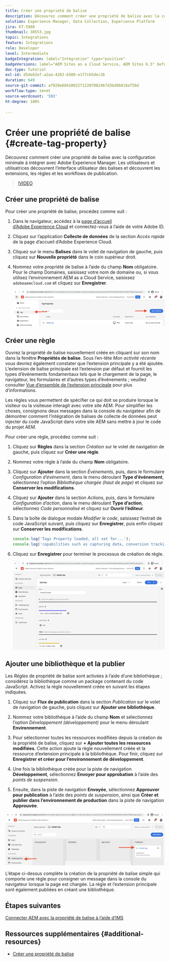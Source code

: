 ```yaml
---
title: Créer une propriété de balise
description: Découvrez comment créer une propriété de balise avec la configuration minimale à intégrer avec AEM. Les utilisateurs et utilisatrices découvrent l’interface utilisateur des balises et découvrent les extensions, les règles et les workflows de publication.
solution: Experience Manager, Data Collection, Experience Platform
jira: KT-5980
thumbnail: 38553.jpg
topic: Integrations
feature: Integrations
role: Developer
level: Intermediate
badgeIntegration: label="Intégration" type="positive"
badgeVersions: label="AEM Sites as a Cloud Service, AEM Sites 6.5" before-title="false"
doc-type: Tutorial
exl-id: d5de62ef-a2aa-4283-b500-e1f7cb5dec3b
duration: 649
source-git-commit: af928e60410022f12207082467d3bd9b818af59d
workflow-type: tm+mt
source-wordcount: '593'
ht-degree: 100%

---
```


# Créer une propriété de balise {#create-tag-property}

Découvrez comment créer une propriété de balise avec la configuration minimale à intégrer avec Adobe Experience Manager. Les utilisateurs et utilisatrices découvrent l’interface utilisateur des balises et découvrent les extensions, les règles et les workflows de publication.

>[!VIDEO](https://video.tv.adobe.com/v/38553?quality=12&learn=on)

## Créer une propriété de balise

Pour créer une propriété de balise, procédez comme suit :

1. Dans le navigateur, accédez à la [page d’accueil d’Adobe Experience Cloud](https://experience.adobe.com/) et connectez-vous à l’aide de votre Adobe ID.

1. Cliquez sur l’application **Collecte de données** de la section _Accès rapide_ de la page d’accueil d’Adobe Experience Cloud.

1. Cliquez sur le menu **Balises** dans le volet de navigation de gauche, puis cliquez sur **Nouvelle propriété** dans le coin supérieur droit.

1. Nommez votre propriété de balise à l’aide du champ **Nom** obligatoire. Pour le champ Domaines, saisissez votre nom de domaine ou, si vous utilisez l’environnement AEM as a Cloud Service, saisissez `adobeaemcloud.com` et cliquez sur **Enregistrer**.

   ![Propriétés de balise.](assets/tag-properties.png)

## Créer une règle

Ouvrez la propriété de balise nouvellement créée en cliquant sur son nom dans la fenêtre **Propriétés de balise**. Sous l’en-tête _Mon activité récente_ vous devriez également constater que l’extension principale y a été ajoutée. L’extension de balise principale est l’extension par défaut et fournit les types d’événements fondamentaux tels que le chargement de la page, le navigateur, les formulaires et d’autres types d’événements ; veuillez consulter [Vue d’ensemble de l’extension principale](https://experienceleague.adobe.com/docs/experience-platform/tags/extensions/client/core/overview.html?lang=fr) pour plus d’informations.

Les règles vous permettent de spécifier ce qui doit se produire lorsque le visiteur ou la visiteuse interagit avec votre site AEM. Pour simplifier les choses, consignons deux messages dans la console du navigateur afin de démontrer comment l’intégration de balises de collecte de données peut injecter du code JavaScript dans votre site AEM sans mettre à jour le code du projet AEM.

Pour créer une règle, procédez comme suit :

1. Cliquez sur **Règles** dans la section _Création_ sur le volet de navigation de gauche, puis cliquez sur **Créer une règle**.

1. Nommez votre règle à l’aide du champ **Nom** obligatoire.

1. Cliquez sur **Ajouter** dans la section _Événements_, puis, dans le formulaire _Configuration d’événement_, dans le menu déroulant **Type d’événement**, sélectionnez l’option _Bibliothèque chargée (haut de page)_ et cliquez sur **Conserver les modifications**.

1. Cliquez sur **Ajouter** dans la section _Actions_, puis, dans le formulaire _Configuration d’action_, dans le menu déroulant **Type d’action**, sélectionnez _Code personnalisé_ et cliquez sur **Ouvrir l’éditeur**.

1. Dans la boîte de dialogue modale _Modifier le code_, saisissez l’extrait de code JavaScript suivant, puis cliquez sur **Enregistrer**, puis enfin cliquez sur **Conserver les modifications**.

   ```javascript
   console.log('Tags Property loaded, all set for...');
   console.log('capabilities such as capturing data, conversion tracking and delivering unique and personalized experiences');
   ```

1. Cliquez sur **Enregistrer** pour terminer le processus de création de règle.

   ![Nouvelle règle](assets/new-rule.png)

## Ajouter une bibliothèque et la publier

Les _Règles_ de propriété de balise sont activées à l’aide d’une bibliothèque ; considérez la bibliothèque comme un package contenant du code JavaScript. Activez la règle nouvellement créée en suivant les étapes indiquées.

1. Cliquez sur **Flux de publication** dans la section _Publication_ sur le volet de navigation de gauche, puis cliquez sur **Ajouter une bibliothèque**.

1. Nommez votre bibliothèque à l’aide du champ **Nom** et sélectionnez l’option _Développement (développement)_ pour le menu déroulant **Environnement**.

1. Pour sélectionner toutes les ressources modifiées depuis la création de la propriété de balise, cliquez sur **+ Ajouter toutes les ressources modifiées**. Cette action ajoute la règle nouvellement créée et la ressource d’extension principale à la bibliothèque. Pour finir, cliquez sur **Enregistrer et créer pour l’environnement de développement**.

1. Une fois la bibliothèque créée pour la piste de navigation **Développement**, sélectionnez **Envoyer pour approbation** à l’aide des _points de suspension_.

1. Ensuite, dans la piste de navigation **Envoyée**, sélectionnez **Approuver pour publication** à l’aide des _points de suspension_, ainsi que **Créer et publier dans l’environnement de production** dans la piste de navigation **Approuvée**.

![Bibliothèque publiée.](assets/published-library.png)


L’étape ci-dessus complète la création de la propriété de balise simple qui comporte une règle pour consigner un message dans la console du navigateur lorsque la page est chargée. La règle et l’extension principale sont également publiées en créant une bibliothèque.

## Étapes suivantes

[Connecter AEM avec la propriété de balise à l’aide d’IMS](connect-aem-tag-property-using-ims.md)


## Ressources supplémentaires {#additional-resources}

* [Créer une propriété de balise](https://experienceleague.adobe.com/docs/platform-learn/implement-in-websites/configure-tags/create-a-property.html?lang=fr)
